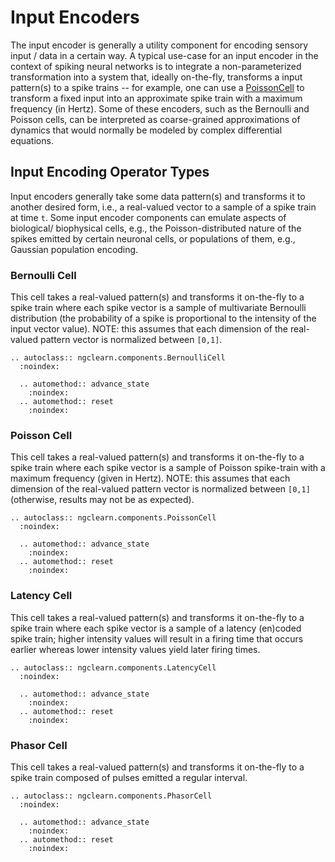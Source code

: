 # Input Encoders

The input encoder is generally a utility component for encoding sensory input /
data in a certain way. A typical use-case for an input encoder in the context
of spiking neural networks is to integrate a non-parameterized transformation
into a system that, ideally on-the-fly, transforms a input pattern(s) to a
spike trains -- for example, one can use a [PoissonCell](ngclearn.components.input_encoders.poissonCell)
to transform a fixed input into an approximate spike train with a maximum
frequency (in Hertz). Some of these encoders, such as the Bernoulli and
Poisson cells, can be interpreted as coarse-grained approximations of dynamics
that would normally be modeled by complex differential equations.

## Input Encoding Operator Types

Input encoders generally take some data pattern(s) and transforms it to
another desired form, i.e., a real-valued vector to a sample of a spike train
at time `t`. Some input encoder components can emulate aspects of biological/
biophysical cells, e.g., the Poisson-distributed nature of the spikes emitted by
certain neuronal cells, or populations of them, e.g., Gaussian population
encoding.

### Bernoulli Cell

This cell takes a real-valued pattern(s) and transforms it on-the-fly to
a spike train where each spike vector is a sample of multivariate Bernoulli
distribution (the probability of a spike is proportional to the intensity of
the input vector value). NOTE: this assumes that each dimension of the
real-valued pattern vector is normalized between `[0,1]`.

```{eval-rst}
.. autoclass:: ngclearn.components.BernoulliCell
  :noindex:

  .. automethod:: advance_state
    :noindex:
  .. automethod:: reset
    :noindex:
```

### Poisson Cell

This cell takes a real-valued pattern(s) and transforms it on-the-fly to
a spike train where each spike vector is a sample of Poisson spike-train with
a maximum frequency (given in Hertz).
NOTE: this assumes that each dimension of the real-valued pattern vector is
normalized between `[0,1]` (otherwise, results may not be as expected).

```{eval-rst}
.. autoclass:: ngclearn.components.PoissonCell
  :noindex:

  .. automethod:: advance_state
    :noindex:
  .. automethod:: reset
    :noindex:
```

### Latency Cell

This cell takes a real-valued pattern(s) and transforms it on-the-fly to
a spike train where each spike vector is a sample of a latency (en)coded spike
train; higher intensity values will result in a firing time that occurs earlier
whereas lower intensity values yield later firing times.

```{eval-rst}
.. autoclass:: ngclearn.components.LatencyCell
  :noindex:

  .. automethod:: advance_state
    :noindex:
  .. automethod:: reset
    :noindex:
```

### Phasor Cell

This cell takes a real-valued pattern(s) and transforms it on-the-fly to
a spike train composed of pulses emitted a regular interval. 

```{eval-rst}
.. autoclass:: ngclearn.components.PhasorCell
  :noindex:

  .. automethod:: advance_state
    :noindex:
  .. automethod:: reset
    :noindex:
```

